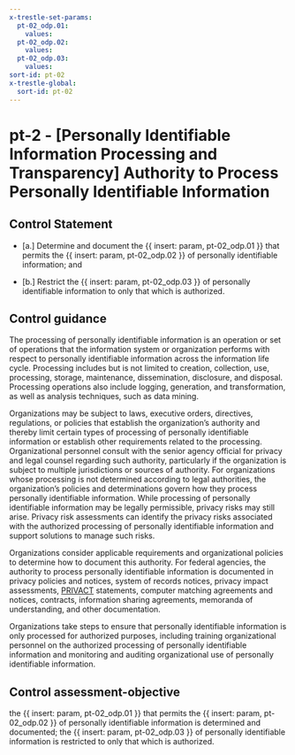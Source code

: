 ```yaml
---
x-trestle-set-params:
  pt-02_odp.01:
    values:
  pt-02_odp.02:
    values:
  pt-02_odp.03:
    values:
sort-id: pt-02
x-trestle-global:
  sort-id: pt-02
---
```


# pt-2 - \[Personally Identifiable Information Processing and Transparency\] Authority to Process Personally Identifiable Information

## Control Statement

- \[a.\] Determine and document the {{ insert: param, pt-02_odp.01 }} that permits the {{ insert: param, pt-02_odp.02 }} of personally identifiable information; and

- \[b.\] Restrict the {{ insert: param, pt-02_odp.03 }} of personally identifiable information to only that which is authorized.

## Control guidance

The processing of personally identifiable information is an operation or set of operations that the information system or organization performs with respect to personally identifiable information across the information life cycle. Processing includes but is not limited to creation, collection, use, processing, storage, maintenance, dissemination, disclosure, and disposal. Processing operations also include logging, generation, and transformation, as well as analysis techniques, such as data mining.

Organizations may be subject to laws, executive orders, directives, regulations, or policies that establish the organization’s authority and thereby limit certain types of processing of personally identifiable information or establish other requirements related to the processing. Organizational personnel consult with the senior agency official for privacy and legal counsel regarding such authority, particularly if the organization is subject to multiple jurisdictions or sources of authority. For organizations whose processing is not determined according to legal authorities, the organization’s policies and determinations govern how they process personally identifiable information. While processing of personally identifiable information may be legally permissible, privacy risks may still arise. Privacy risk assessments can identify the privacy risks associated with the authorized processing of personally identifiable information and support solutions to manage such risks.

Organizations consider applicable requirements and organizational policies to determine how to document this authority. For federal agencies, the authority to process personally identifiable information is documented in privacy policies and notices, system of records notices, privacy impact assessments, [PRIVACT](#18e71fec-c6fd-475a-925a-5d8495cf8455) statements, computer matching agreements and notices, contracts, information sharing agreements, memoranda of understanding, and other documentation.

Organizations take steps to ensure that personally identifiable information is only processed for authorized purposes, including training organizational personnel on the authorized processing of personally identifiable information and monitoring and auditing organizational use of personally identifiable information.

## Control assessment-objective

the {{ insert: param, pt-02_odp.01 }} that permits the {{ insert: param, pt-02_odp.02 }} of personally identifiable information is determined and documented;
the {{ insert: param, pt-02_odp.03 }} of personally identifiable information is restricted to only that which is authorized.
